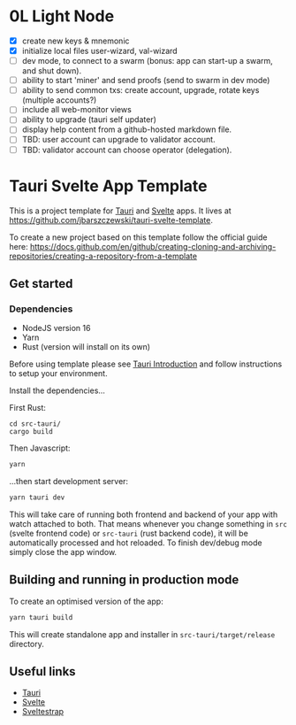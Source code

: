 # 0L Light Node

- [x] create new keys & mnemonic
- [x] initialize local files user-wizard, val-wizard
- [ ] dev mode, to connect to a swarm (bonus: app can start-up a swarm, and shut down).
- [ ] ability to start 'miner' and send proofs (send to swarm in dev mode)
- [ ] ability to send common txs: create account, upgrade, rotate keys (multiple accounts?)
- [ ] include all web-monitor views
- [ ] ability to upgrade (tauri self updater)
- [ ] display help content from a github-hosted markdown file.
- [ ] TBD: user account can upgrade to validator account.
- [ ] TBD: validator account can choose operator (delegation).

# Tauri Svelte App Template

This is a project template for [Tauri](https://tauri.studio) and [Svelte](https://svelte.dev) apps. It lives at https://github.com/jbarszczewski/tauri-svelte-template.

To create a new project based on this template follow the official guide here: https://docs.github.com/en/github/creating-cloning-and-archiving-repositories/creating-a-repository-from-a-template

## Get started

### Dependencies

- NodeJS version 16
- Yarn
- Rust (version will install on its own)

Before using template please see [Tauri Introduction](https://tauri.studio/en/docs/getting-started/intro) and follow instructions to setup your environment.

Install the dependencies...

First Rust:
```
cd src-tauri/
cargo build

```

Then Javascript:

```bash
yarn
```

...then start development server:

```bash
yarn tauri dev
```

This will take care of running both frontend and backend of your app with watch attached to both. That means whenever you change something in `src` (svelte frontend code) or `src-tauri` (rust backend code), it will be automatically processed and hot reloaded. To finish dev/debug mode simply close the app window.

## Building and running in production mode

To create an optimised version of the app:

```bash
yarn tauri build
```

This will create standalone app and installer in `src-tauri/target/release` directory.

## Useful links

-   [Tauri](https://tauri.studio)
-   [Svelte](https://svelte.dev)
-   [Sveltestrap](https://sveltestrap.js.org)

